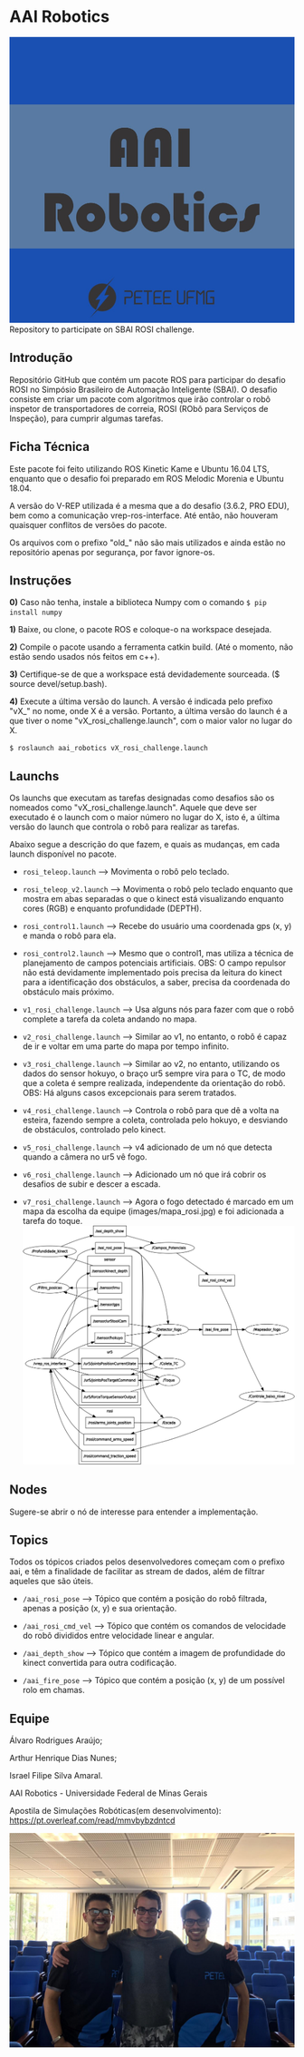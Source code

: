 # AAI Robotics
![Logo](images/logo.jpeg?raw=true "Logo")
Repository to participate on SBAI ROSI challenge.

## Introdução ##
Repositório GitHub que contém um pacote ROS para participar do desafio ROSI no Simpósio Brasileiro de Automação Inteligente (SBAI). O desafio consiste em criar um pacote com algoritmos que irão controlar o robô inspetor de transportadores de correia, ROSI (RObô para Serviços de Inspeção), para cumprir algumas tarefas.

## Ficha Técnica ##
Este pacote foi feito utilizando ROS Kinetic Kame e Ubuntu 16.04 LTS, enquanto que o desafio foi preparado em ROS Melodic Morenia e Ubuntu 18.04.

A versão do V-REP utilizada é a mesma que a do desafio (3.6.2, PRO EDU), bem como a comunicação vrep-ros-interface.
Até então, não houveram quaisquer conflitos de versões do pacote.

Os arquivos com o prefixo "old_" não são mais utilizados e ainda estão no repositório apenas por segurança, por favor ignore-os.

## Instruções ##
**0)** Caso não tenha, instale a biblioteca Numpy com o comando `$ pip install numpy`

**1)** Baixe, ou clone, o pacote ROS e coloque-o na workspace desejada.

**2)** Compile o pacote usando a ferramenta catkin build. (Até o momento, não estão sendo usados nós feitos em c++).

**3)** Certifique-se de que a workspace está devidademente sourceada. ($ source devel/setup.bash).

**4)** Execute a última versão do launch. A versão é indicada pelo prefixo "vX_" no nome, onde X é a versão. Portanto, a última versão do launch é a que tiver o nome "vX_rosi_challenge.launch", com o maior valor no lugar do X.

```
$ roslaunch aai_robotics vX_rosi_challenge.launch
```


## Launchs ##
Os launchs que executam as tarefas designadas como desafios são os nomeados como "vX_rosi_challenge.launch". Aquele que deve ser executado é o launch com o maior número no lugar do X, isto é, a última versão do launch que controla o robô para realizar as tarefas.

Abaixo segue a descrição do que fazem, e quais as mudanças, em cada launch disponível no pacote.

- `rosi_teleop.launch` --> Movimenta o robô pelo teclado.

- `rosi_teleop_v2.launch` --> Movimenta o robô pelo teclado enquanto que mostra em abas separadas o que o kinect está visualizando enquanto cores (RGB) e enquanto profundidade (DEPTH).

- `rosi_control1.launch` --> Recebe do usuário uma coordenada gps (x, y) e manda o robô para ela.

- `rosi_control2.launch` --> Mesmo que o control1, mas utiliza a técnica de planejamento de campos potenciais artificiais. OBS: O campo repulsor não está devidamente implementado pois precisa da leitura do kinect para a identificação dos obstáculos, a saber, precisa da coordenada do obstáculo mais próximo.

- `v1_rosi_challenge.launch` --> Usa alguns nós para fazer com que o robô complete a tarefa da coleta andando no mapa.

- `v2_rosi_challenge.launch` --> Similar ao v1, no entanto, o robô é capaz de ir e voltar em uma parte do mapa por tempo infinito.

- `v3_rosi_challenge.launch` --> Similar ao v2, no entanto, utilizando os dados do sensor hokuyo, o braço ur5 sempre vira para o TC, de modo que a coleta é sempre realizada, independente da orientação do robô. OBS: Há alguns casos excepcionais para serem tratados.

- `v4_rosi_challenge.launch` --> Controla o robô para que dê a volta na esteira, fazendo sempre a coleta, controlada pelo hokuyo, e desviando de obstáculos, controlado pelo kinect.

- `v5_rosi_challenge.launch` --> v4 adicionado de um nó que detecta quando a câmera no ur5 vê fogo.

- `v6_rosi_challenge.launch` --> Adicionado um nó que irá cobrir os desafios de subir e descer a escada.

- `v7_rosi_challenge.launch` --> Agora o fogo detectado é marcado em um mapa da escolha da equipe (images/mapa_rosi.jpg) e foi adicionada a tarefa do toque.
![Relação entre nós e tópicos](images/v7_rqt_graph.png?raw=true "v4_rqt_graph")

## Nodes ##
Sugere-se abrir o nó de interesse para entender a implementação.

## Topics ##
Todos os tópicos criados pelos desenvolvedores começam com o prefixo aai, e têm a finalidade de facilitar as stream de dados, além de filtrar aqueles que são úteis.

- `/aai_rosi_pose` --> Tópico que contém a posição do robô filtrada, apenas a posição (x, y) e sua orientação.

- `/aai_rosi_cmd_vel` --> Tópico que contém os comandos de velocidade do robô divididos entre velocidade linear e angular.

- `/aai_depth_show` --> Tópico que contém a imagem de profundidade do kinect convertida para outra codificação.

- `/aai_fire_pose` --> Tópico que contém a posição (x, y) de um possível rolo em chamas.

## Equipe ##
Álvaro Rodrigues Araújo;

Arthur Henrique Dias Nunes;

Israel Filipe Silva Amaral.

AAI Robotics - Universidade Federal de Minas Gerais

Apostila de Simulações Robóticas(em desenvolvimento): https://pt.overleaf.com/read/mmvbybzdntcd

![Equipe](images/equipe.jpeg?raw=true "Equipe")
